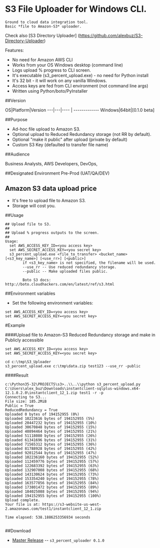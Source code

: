 # S3 File Uploader for Windows CLI.
    Ground to cloud data integration tool.
    Basic *file to Amazon-S3* uploader.

Check also [S3 Directory Uploader] (https://github.com/alexbuz/S3-Directory-Uploader)

Features:
 - No need for Amazon AWS CLI
 - Works from your OS Windows desktop (command line)
 - Logs upload % progress to CLI screen.
 - It's executable (s3_percent_upload.exe)  - no need for Python install
 - It's 32 bit - it will work on any vanilla Windows.
 - Access keys are fed from CLI environment (not command line args)
 - Written using Python/boto/PyInstaller

##Version

OS|Platform|Version 
---|---|---- | -------------
Windows|64bit|[0.1.0 beta]

##Purpose

- Ad-hoc file upload to Amazon S3.
- Optional upload to Reduced Redundancy storage (not RR by default).
- Optional "make it public" after upload (private by default)
- Custom S3 Key (defaulted to transfer file name)

##Audience

Business Analysts, AWS Developers, DevOps, 

##Designated Environment
Pre-Prod (UAT/QA/DEV)

## Amazon S3 data upload price

 - It's free to upload file to Amazon S3.
 - Storage will cost you.


##Usage

```
## Upload file to S3.
##
## Upload % progress outputs to the screen.
##
Usage:
  set AWS_ACCESS_KEY_ID=<you access key>
  set AWS_SECRET_ACCESS_KEY=<you secret key>
  s3_percent_upload.exe <file_to_transfer> <bucket_name> [<s3_key_name>] [<use_rr>] [<public>]
        if <s3_key_name> is not specified, the filename will be used.
        --use_rr -- Use reduced redundancy storage.
        --public -- Make uploaded files public.

        Boto S3 docs: http://boto.cloudhackers.com/en/latest/ref/s3.html

```

##Environment variables

* Set the following environment variables:

```
set AWS_ACCESS_KEY_ID=<you access key>
set AWS_SECRET_ACCESS_KEY=<you secret key>
```

#Example 

####Upload file to Amazon-S3 Reduced Redundancy storage and make in Publicly accessible


```
set AWS_ACCESS_KEY_ID=<you access key>
set AWS_SECRET_ACCESS_KEY=<you secret key>
  
cd c:\tmp\S3_Uploader
s3_percent_upload.exe c:\tmp\data.zip test123 --use_rr -public

```
####Result
```
c:\Python35-32\PROJECTS\s3>..\\..\\python s3_percent_upload.py C:\Users\alex_buz\Downloads\instantclient-sqlplus-windows.x64-12.1.0.2.0\instantclient_12_1.zip test1 -r -p
Connecting to S3...
File size: 185.2MiB
Public = True
ReducedRedundancy = True
Uploaded 0 bytes of 194152955 (0%)
Uploaded 10223616 bytes of 194152955 (5%)
Uploaded 20447232 bytes of 194152955 (10%)
Uploaded 30670848 bytes of 194152955 (15%)
Uploaded 40894464 bytes of 194152955 (21%)
Uploaded 51118080 bytes of 194152955 (26%)
Uploaded 61341696 bytes of 194152955 (31%)
Uploaded 71565312 bytes of 194152955 (36%)
Uploaded 81788928 bytes of 194152955 (42%)
Uploaded 92012544 bytes of 194152955 (47%)
Uploaded 102236160 bytes of 194152955 (52%)
Uploaded 112459776 bytes of 194152955 (57%)
Uploaded 122683392 bytes of 194152955 (63%)
Uploaded 132907008 bytes of 194152955 (68%)
Uploaded 143130624 bytes of 194152955 (73%)
Uploaded 153354240 bytes of 194152955 (78%)
Uploaded 163577856 bytes of 194152955 (84%)
Uploaded 173801472 bytes of 194152955 (89%)
Uploaded 184025088 bytes of 194152955 (94%)
Uploaded 194152955 bytes of 194152955 (100%)
Upload complete.
Your file is at: https://s3-website-us-west-2.amazonaws.com/test1/instantclient_12_1.zip

Time elapsed: 538.1886253356934 seconds


```




##Download
* [Master Release](https://github.com/alexbuz/S3_File_Uploader/archive/master.zip) -- `s3_percent_uploader 0.1.0`
